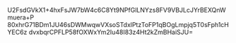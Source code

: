 U2FsdGVkX1+4hxFsJW7bW4c6C8Yt9NPfGlLNYzs8FV9VBJLcJYrBEXQnWmuera+P
80xhrG71BDm1JU46sDWMwqwVXsoSTdxlPtzToFP1qBOgLmpjq5T0sFph1cHYEC6z
dvxbqrCPFLP58fOXWxYm2Iu48I83z4Ht2kZmBHaiSJU=
